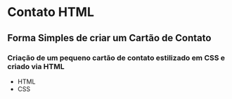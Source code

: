 # Contato HTML
## Forma Simples de criar um Cartão de Contato
### Criação de um pequeno cartão de contato estilizado em CSS e criado via HTML
- HTML
- CSS